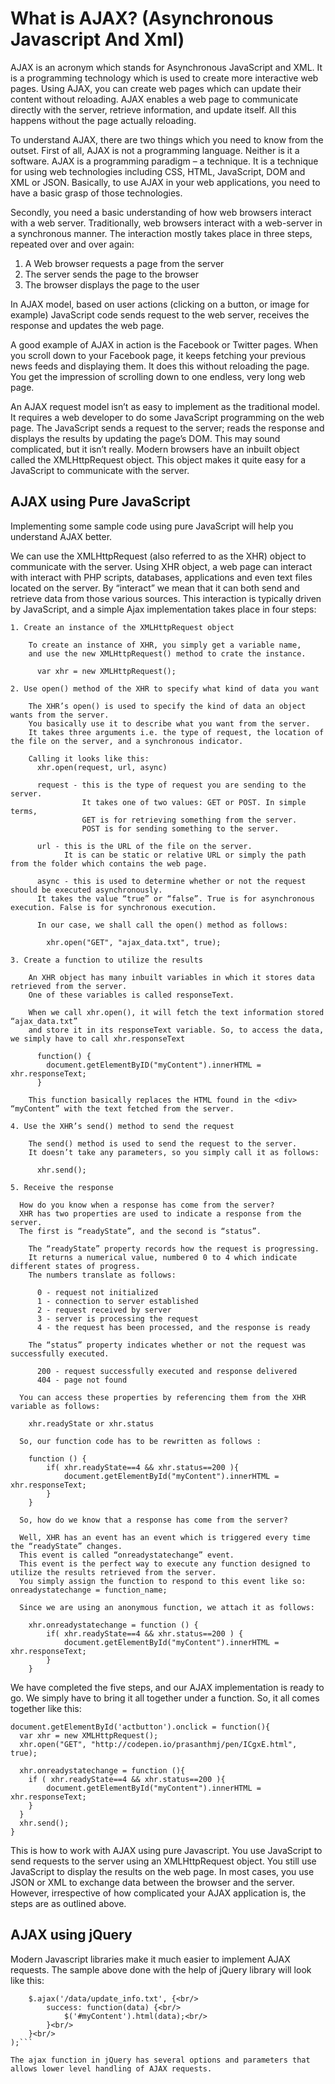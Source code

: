 What is AJAX? (Asynchronous Javascript And Xml)
================================================

AJAX is an acronym which stands for Asynchronous JavaScript and XML.
It is a programming technology which is used to create more interactive web pages.
Using AJAX, you can create web pages which can update their content without reloading.
AJAX enables a web page to communicate directly with the server, retrieve information, and update itself.
All this happens without the page actually reloading.

To understand AJAX, there are two things which you need to know from the outset.
First of all, AJAX is not a programming language. Neither is it a software.
AJAX is a programming paradigm – a technique.
It is a technique for using web technologies including CSS, HTML, JavaScript, DOM and XML or JSON.
Basically, to use AJAX in your web applications, you need to have a basic grasp of those technologies.

Secondly, you need a basic understanding of how web browsers interact with a web server.
Traditionally, web browsers interact with a web-server in a synchronous manner.
The interaction mostly takes place in three steps, repeated over and over again:
  1. A Web browser requests a page from the server
  2. The server sends the page to the browser
  3. The browser displays the page to the user

In AJAX model, based on user actions (clicking on a button, or image for example)
JavaScript code sends request to the web server, receives the response and updates the web page.

A good example of AJAX in action is the Facebook or Twitter pages.
When you scroll down to your Facebook page, it keeps fetching your previous news feeds and displaying them.
It does this without reloading the page. You get the impression of scrolling down to one endless, very long web page.

An AJAX request model isn’t as easy to implement as the traditional model.
It requires a web developer to do some JavaScript programming on the web page.
The JavaScript sends a request to the server; reads the response and displays the results by updating the page’s DOM.
This may sound complicated, but it isn’t really. Modern browsers have an inbuilt object called the XMLHttpRequest object.
This object makes it quite easy for a JavaScript to communicate with the server.

## AJAX using Pure JavaScript

  Implementing some sample code using pure JavaScript will help you understand AJAX better.

  We can use the XMLHttpRequest (also referred to as the XHR) object to communicate with the server.
  Using XHR object, a web page can interact with interact with PHP scripts, databases, applications
  and even text files located on the server.
  By “interact” we mean that it can both send and retrieve data from those various sources.
  This interaction is typically driven by JavaScript, and a simple Ajax implementation takes place in four steps:

    1. Create an instance of the XMLHttpRequest object

        To create an instance of XHR, you simply get a variable name,
        and use the new XMLHttpRequest() method to crate the instance.

          var xhr = new XMLHttpRequest();

    2. Use open() method of the XHR to specify what kind of data you want

        The XHR’s open() is used to specify the kind of data an object wants from the server.
        You basically use it to describe what you want from the server.
        It takes three arguments i.e. the type of request, the location of the file on the server, and a synchronous indicator.

        Calling it looks like this:
          xhr.open(request, url, async)

          request ‐ this is the type of request you are sending to the server.
                    It takes one of two values: GET or POST. In simple terms,
                    GET is for retrieving something from the server.
                    POST is for sending something to the server.

          url ‐ this is the URL of the file on the server.
                It is can be static or relative URL or simply the path from the folder which contains the web page.

          async ‐ this is used to determine whether or not the request should be executed asynchronously.
          It takes the value “true” or “false”. True is for asynchronous execution. False is for synchronous execution.

          In our case, we shall call the open() method as follows:

            xhr.open("GET", "ajax_data.txt", true);

    3. Create a function to utilize the results

        An XHR object has many inbuilt variables in which it stores data retrieved from the server.
        One of these variables is called responseText.

        When we call xhr.open(), it will fetch the text information stored “ajax_data.txt”
        and store it in its responseText variable. So, to access the data, we simply have to call xhr.responseText

          function() {
            document.getElementByID("myContent").innerHTML = xhr.responseText;
          }

        This function basically replaces the HTML found in the <div> “myContent” with the text fetched from the server.

    4. Use the XHR’s send() method to send the request

        The send() method is used to send the request to the server.
        It doesn’t take any parameters, so you simply call it as follows:

          xhr.send();

    5. Receive the response

      How do you know when a response has come from the server?
      XHR has two properties are used to indicate a response from the server.
      The first is “readyState”, and the second is “status”.

        The “readyState” property records how the request is progressing.
        It returns a numerical value, numbered 0 to 4 which indicate different states of progress.
        The numbers translate as follows:

          0 ‐ request not initialized
          1 ‐ connection to server established
          2 ‐ request received by server
          3 ‐ server is processing the request
          4 ‐ the request has been processed, and the response is ready

        The “status” property indicates whether or not the request was successfully executed.

          200 ‐ request successfully executed and response delivered
          404 ‐ page not found

      You can access these properties by referencing them from the XHR variable as follows:

        xhr.readyState or xhr.status

      So, our function code has to be rewritten as follows :

        function () {
            if( xhr.readyState==4 && xhr.status==200 ){
                document.getElementById("myContent").innerHTML = xhr.responseText;
            }
        }

      So, how do we know that a response has come from the server?

      Well, XHR has an event has an event which is triggered every time the “readyState” changes.
      This event is called “onreadystatechange” event.
      This event is the perfect way to execute any function designed to utilize the results retrieved from the server.
      You simply assign the function to respond to this event like so: onreadystatechange = function_name;

      Since we are using an anonymous function, we attach it as follows:

        xhr.onreadystatechange = function () {
            if( xhr.readyState==4 && xhr.status==200 ) {
                document.getElementById("myContent").innerHTML = xhr.responseText;
            }
        }

  We have completed the five steps, and our AJAX implementation is ready to go.
  We simply have to bring it all together under a function. So, it all comes together like this:

    document.getElementById('actbutton').onclick = function(){
      var xhr = new XMLHttpRequest();
      xhr.open("GET", "http://codepen.io/prasanthmj/pen/ICgxE.html", true);

      xhr.onreadystatechange = function (){
        if ( xhr.readyState==4 && xhr.status==200 ){
            document.getElementById("myContent").innerHTML = xhr.responseText;
        }
      }
      xhr.send();
    }

  This is how to work with AJAX using pure Javascript.
  You use JavaScript to send requests to the server using an XMLHttpRequest object.
  You still use JavaScript to display the results on the web page.
  In most cases, you use JSON or XML to exchange data between the browser and the server.
  However, irrespective of how complicated your AJAX application is, the steps are as outlined above.


## AJAX using jQuery

Modern Javascript libraries make it much easier to implement AJAX requests. The sample above done with the help of jQuery library will look like this:

  ```$('#actbutton').click(function() {<br/>
      $.ajax('/data/update_info.txt', {<br/>
          success: function(data) {<br/>
              $('#myContent').html(data);<br/>
          }<br/>
      }<br/>
  );```

The ajax function in jQuery has several options and parameters that allows lower level handling of AJAX requests.


